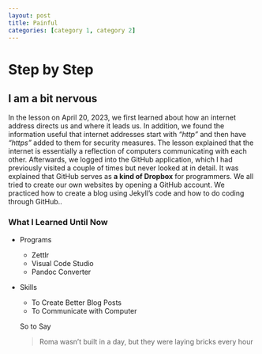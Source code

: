 ```yaml
---
layout: post
title: Painful
categories: [category 1, category 2]
---
```


# Step by Step

## I am a bit **nervous**

In the lesson on April 20, 2023, we first learned about how an internet
address directs us and where it leads us. In addition, we found the
information useful that internet addresses start with *“http”* and then
have *“https”* added to them for security measures. The lesson explained
that the internet is essentially a reflection of computers communicating
with each other. Afterwards, we logged into the GitHub application,
which I had previously visited a couple of times but never looked at in
detail. It was explained that GitHub serves as **a kind of Dropbox** for
programmers. We all tried to create our own websites by opening a GitHub
account. We practiced how to create a blog using Jekyll’s code and how
to do coding through GitHub..

### What I Learned Until Now
* Programs
   * Zettlr
   * Visual Code Studio
   * Pandoc Converter
* Skills
  * To Create Better Blog Posts
  * To Communicate with Computer
  
   So to Say
   > Roma wasn’t built in a day, but they were laying bricks every hour
